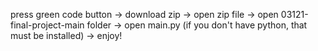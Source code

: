 press green code button -> download zip -> open zip file -> open 03121-final-project-main folder -> open main.py (if you don't have python, that must be installed) -> enjoy!
